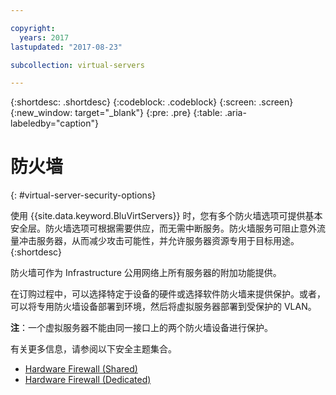 ```yaml
---

copyright:
  years: 2017
lastupdated: "2017-08-23"

subcollection: virtual-servers

---
```


{:shortdesc: .shortdesc}
{:codeblock: .codeblock}
{:screen: .screen}
{:new_window: target="_blank"}
{:pre: .pre}
{:table: .aria-labeledby="caption"}


# 防火墙
{: #virtual-server-security-options}

使用 {{site.data.keyword.BluVirtServers}} 时，您有多个防火墙选项可提供基本安全层。防火墙选项可根据需要供应，而无需中断服务。防火墙服务可阻止意外流量冲击服务器，从而减少攻击可能性，并允许服务器资源专用于目标用途。
{:shortdesc}

防火墙可作为 Infrastructure 公用网络上所有服务器的附加功能提供。

在订购过程中，可以选择特定于设备的硬件或选择软件防火墙来提供保护。或者，可以将专用防火墙设备部署到环境，然后将虚拟服务器部署到受保护的 VLAN。  

**注**：一个虚拟服务器不能由同一接口上的两个防火墙设备进行保护。

有关更多信息，请参阅以下安全主题集合。

* [Hardware Firewall (Shared)](/docs/infrastructure/hardware-firewall-shared?topic=hardware-firewall-shared-getting-started-with-hardware-firewall-shared)
* [Hardware Firewall (Dedicated)](/docs/infrastructure/hardware-firewall-dedicated?topic=hardware-firewall-dedicated-getting-started-with-hardware-firewall-dedicated)
